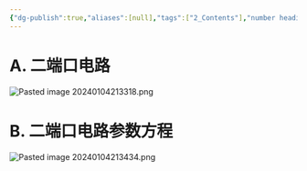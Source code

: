```yaml
---
{"dg-publish":true,"aliases":[null],"tags":["2_Contents"],"number headings":"auto, first-level 1, max 6, A.1.","Created-Date":"2024-01-04 21:09:13","Modified-Date":"2024-04-18 11:53:20","permalink":"/A01_Lessons/Ac01_电路分析基础/第6章. 二端口电路/","dgPassFrontmatter":true}
---
```




# A. 二端口电路

![Pasted image 20240104213318.png](/img/user/Z02_ObFiles/Attachments/Pasted%20image%2020240104213318.png)



# B. 二端口电路参数方程


![Pasted image 20240104213434.png](/img/user/Z02_ObFiles/Attachments/Pasted%20image%2020240104213434.png)



